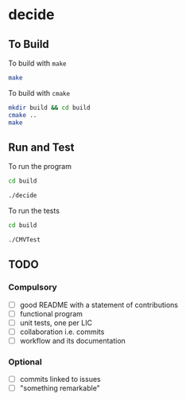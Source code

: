 # decide

## To Build

To build with `make`

```bash
make
```

To build with `cmake`

```bash
mkdir build && cd build
cmake ..
make
```

## Run and Test

To run the program

```bash
cd build
```

```bash
./decide
```

To run the tests

```bash
cd build
```

```bash
./CMVTest
```

## TODO

### Compulsory

- [ ] good README with a statement of contributions
- [ ] functional program
- [ ] unit tests, one per LIC
- [ ] collaboration i.e. commits
- [ ] workflow and its documentation

### Optional

- [ ] commits linked to issues
- [ ] "something remarkable"

